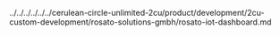 ../../../../../../cerulean-circle-unlimited-2cu/product/development/2cu-custom-development/rosato-solutions-gmbh/rosato-iot-dashboard.md